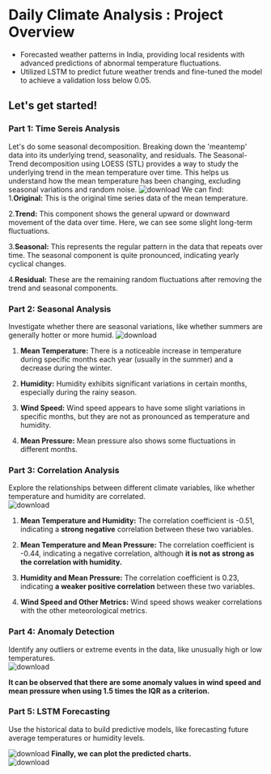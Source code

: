 # Daily Climate Analysis : Project Overview
* Forecasted weather patterns in India, providing local residents with advanced predictions of abnormal temperature fluctuations.
* Utilized LSTM to predict future weather trends and fine-tuned the model to achieve a validation loss below 0.05.

## Let's get started! 

### Part 1: Time Sereis Analysis
Let's do some seasonal decomposition. Breaking down the 'meantemp' data into its underlying trend, seasonality, and residuals. The Seasonal-Trend decomposition using LOESS (STL) provides a way to study the underlying trend in the mean temperature over time. This helps us understand how the mean temperature has been changing, excluding seasonal variations and random noise.
![download](https://github.com/Elvis-YAL/Daily_Climate-LSTM/assets/40426433/bac81ba1-e393-4927-ab07-1078a5dd139e)
We can find:  
1.**Original:** This is the original time series data of the mean temperature.  

2.**Trend:** This component shows the general upward or downward movement of the data over time. Here, we can see some slight long-term fluctuations.  

3.**Seasonal:** This represents the regular pattern in the data that repeats over time. The seasonal component is quite pronounced, indicating yearly cyclical changes.  

4.**Residual:** These are the remaining random fluctuations after removing the trend and seasonal components.   

### Part 2: Seasonal Analysis 
Investigate whether there are seasonal variations, like whether summers are generally hotter or more humid.
![download](https://github.com/Elvis-YAL/Daily_Climate-LSTM/assets/40426433/2eaf0af1-e9cc-4e3e-a0f3-dcf383e2a8c1)

1. **Mean Temperature:** There is a noticeable increase in temperature during specific months each year (usually in the summer) and a decrease during the winter.

2. **Humidity:** Humidity exhibits significant variations in certain months, especially during the rainy season.

3. **Wind Speed:** Wind speed appears to have some slight variations in specific months, but they are not as pronounced as temperature and humidity.

4. **Mean Pressure:** Mean pressure also shows some fluctuations in different months.

### Part 3: Correlation Analysis  
Explore the relationships between different climate variables, like whether temperature and humidity are correlated.  
![download](https://github.com/Elvis-YAL/Daily_Climate-LSTM/assets/40426433/377cd157-e245-44d3-bdde-dc77ea1fe06d)

1. **Mean Temperature and Humidity:** The correlation coefficient is -0.51, indicating a **strong negative** correlation between these two variables.

2. **Mean Temperature and Mean Pressure:** The correlation coefficient is -0.44, indicating a negative correlation, although **it is not as strong as the correlation with humidity.**

3. **Humidity and Mean Pressure:** The correlation coefficient is 0.23, indicating **a weaker positive correlation** between these two variables.

4. **Wind Speed and Other Metrics:** Wind speed shows weaker correlations with the other meteorological metrics.

### Part 4: Anomaly Detection
Identify any outliers or extreme events in the data, like unusually high or low temperatures.  
![download](https://github.com/Elvis-YAL/Daily_Climate-LSTM/assets/40426433/98c702f8-a016-4589-af67-17a5def88cc8)

**It can be observed that there are some anomaly values in wind speed and mean pressure when using 1.5 times the IQR as a criterion.**  

### Part 5: LSTM Forecasting  
Use the historical data to build predictive models, like forecasting future average temperatures or humidity levels.  

![download](https://github.com/Elvis-YAL/Daily_Climate-LSTM/assets/40426433/0ca6ada6-34f8-4494-9c8b-f077bf16e8e7)
**Finally, we can plot the predicted charts.**  
![download](https://github.com/Elvis-YAL/Daily_Climate-LSTM/assets/40426433/100b0056-428e-4b37-a70e-11bebccc11b3)


